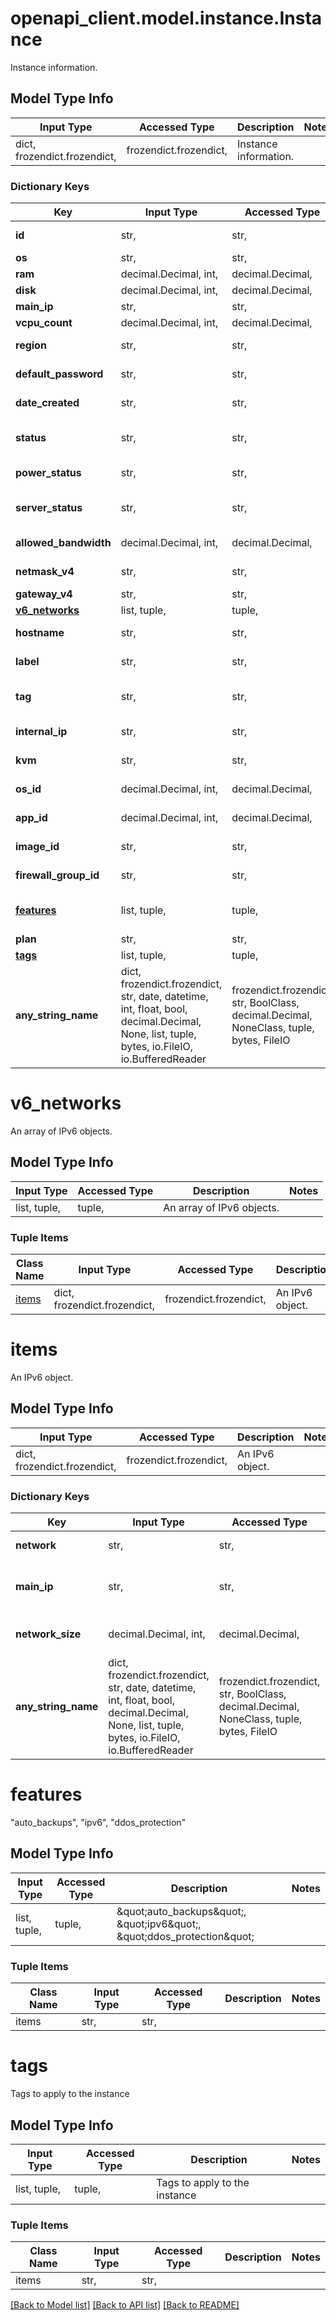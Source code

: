 # openapi_client.model.instance.Instance

Instance information.

## Model Type Info
Input Type | Accessed Type | Description | Notes
------------ | ------------- | ------------- | -------------
dict, frozendict.frozendict,  | frozendict.frozendict,  | Instance information. | 

### Dictionary Keys
Key | Input Type | Accessed Type | Description | Notes
------------ | ------------- | ------------- | ------------- | -------------
**id** | str,  | str,  | A unique ID for the VPS Instance. | [optional] 
**os** | str,  | str,  | The [Operating System name](#operation/list-os). | [optional] 
**ram** | decimal.Decimal, int,  | decimal.Decimal,  | The amount of RAM in MB. | [optional] 
**disk** | decimal.Decimal, int,  | decimal.Decimal,  | The size of the disk in GB. | [optional] 
**main_ip** | str,  | str,  | The main IPv4 address. | [optional] 
**vcpu_count** | decimal.Decimal, int,  | decimal.Decimal,  | Number of vCPUs. | [optional] 
**region** | str,  | str,  | The [Region id](#operation/list-regions) where the Instance is located. | [optional] 
**default_password** | str,  | str,  | The default password assigned at deployment. | [optional] 
**date_created** | str,  | str,  | The date this instance was created. | [optional] 
**status** | str,  | str,  | The current status.  * active * pending * suspended * resizing | [optional] 
**power_status** | str,  | str,  | The power-on status.  * running * stopped | [optional] 
**server_status** | str,  | str,  | The server health status.  * none * locked * installingbooting * ok | [optional] 
**allowed_bandwidth** | decimal.Decimal, int,  | decimal.Decimal,  | Monthly bandwidth quota in GB. | [optional] 
**netmask_v4** | str,  | str,  | The IPv4 netmask in dot-decimal notation. | [optional] 
**gateway_v4** | str,  | str,  | The gateway IP address. | [optional] 
**[v6_networks](#v6_networks)** | list, tuple,  | tuple,  | An array of IPv6 objects. | [optional] 
**hostname** | str,  | str,  | The hostname for this instance. | [optional] 
**label** | str,  | str,  | The user-supplied label for this instance. | [optional] 
**tag** | str,  | str,  | Use &#x60;tags&#x60; instead. The user-supplied tag for this instance. | [optional] 
**internal_ip** | str,  | str,  | The internal IP used by this instance, if set. | [optional] 
**kvm** | str,  | str,  | HTTPS link to the Vultr noVNC Web Console. | [optional] 
**os_id** | decimal.Decimal, int,  | decimal.Decimal,  | The [Operating System id](#operation/list-os) used by this instance. | [optional] 
**app_id** | decimal.Decimal, int,  | decimal.Decimal,  | The [Application id](#operation/list-applications) used by this instance. | [optional] 
**image_id** | str,  | str,  | The [Application image_id](#operation/list-applications) used by this instance. | [optional] 
**firewall_group_id** | str,  | str,  | The [Firewall Group id](#operation/list-firewall-groups) linked to this Instance. | [optional] 
**[features](#features)** | list, tuple,  | tuple,  | \&quot;auto_backups\&quot;, \&quot;ipv6\&quot;, \&quot;ddos_protection\&quot; | [optional] 
**plan** | str,  | str,  | A unique ID for the Plan. | [optional] 
**[tags](#tags)** | list, tuple,  | tuple,  | Tags to apply to the instance | [optional] 
**any_string_name** | dict, frozendict.frozendict, str, date, datetime, int, float, bool, decimal.Decimal, None, list, tuple, bytes, io.FileIO, io.BufferedReader | frozendict.frozendict, str, BoolClass, decimal.Decimal, NoneClass, tuple, bytes, FileIO | any string name can be used but the value must be the correct type | [optional]

# v6_networks

An array of IPv6 objects.

## Model Type Info
Input Type | Accessed Type | Description | Notes
------------ | ------------- | ------------- | -------------
list, tuple,  | tuple,  | An array of IPv6 objects. | 

### Tuple Items
Class Name | Input Type | Accessed Type | Description | Notes
------------- | ------------- | ------------- | ------------- | -------------
[items](#items) | dict, frozendict.frozendict,  | frozendict.frozendict,  | An IPv6 object. | 

# items

An IPv6 object.

## Model Type Info
Input Type | Accessed Type | Description | Notes
------------ | ------------- | ------------- | -------------
dict, frozendict.frozendict,  | frozendict.frozendict,  | An IPv6 object. | 

### Dictionary Keys
Key | Input Type | Accessed Type | Description | Notes
------------ | ------------- | ------------- | ------------- | -------------
**network** | str,  | str,  | The IPv6 subnet. | [optional] 
**main_ip** | str,  | str,  | The main IPv6 network address. | [optional] 
**network_size** | decimal.Decimal, int,  | decimal.Decimal,  | The IPv6 network size in bits. | [optional] 
**any_string_name** | dict, frozendict.frozendict, str, date, datetime, int, float, bool, decimal.Decimal, None, list, tuple, bytes, io.FileIO, io.BufferedReader | frozendict.frozendict, str, BoolClass, decimal.Decimal, NoneClass, tuple, bytes, FileIO | any string name can be used but the value must be the correct type | [optional]

# features

\"auto_backups\", \"ipv6\", \"ddos_protection\"

## Model Type Info
Input Type | Accessed Type | Description | Notes
------------ | ------------- | ------------- | -------------
list, tuple,  | tuple,  | \&quot;auto_backups\&quot;, \&quot;ipv6\&quot;, \&quot;ddos_protection\&quot; | 

### Tuple Items
Class Name | Input Type | Accessed Type | Description | Notes
------------- | ------------- | ------------- | ------------- | -------------
items | str,  | str,  |  | 

# tags

Tags to apply to the instance

## Model Type Info
Input Type | Accessed Type | Description | Notes
------------ | ------------- | ------------- | -------------
list, tuple,  | tuple,  | Tags to apply to the instance | 

### Tuple Items
Class Name | Input Type | Accessed Type | Description | Notes
------------- | ------------- | ------------- | ------------- | -------------
items | str,  | str,  |  | 

[[Back to Model list]](../../openapi-client/README.md#documentation-for-models) [[Back to API list]](../../openapi-client/README.md#documentation-for-api-endpoints) [[Back to README]](../../openapi-client/README.md)

